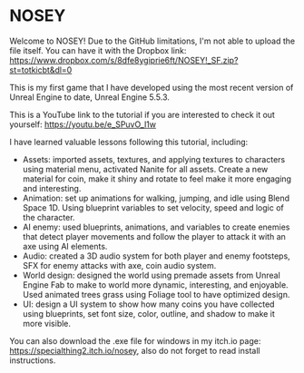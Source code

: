# NOSEY
Welcome to NOSEY!
Due to the GitHub limitations, I'm not able to upload the file itself. You can have it with the Dropbox link: https://www.dropbox.com/s/8dfe8ygiprie6ft/NOSEY!_SF.zip?st=totkicbt&dl=0

This is my first game that I have developed using the most recent version of Unreal Engine to date, Unreal Engine 5.5.3.

This is a YouTube link to the tutorial if you are interested to check it out yourself: https://youtu.be/e_SPuvO_l1w

I have learned valuable lessons following this tutorial, including:

- Assets: imported assets, textures, and applying textures to characters using material menu, activated Nanite for all assets. Create a new material for coin, make it shiny and rotate to feel make it more engaging and interesting.
- Animation: set up animations for walking, jumping, and idle using Blend Space 1D. Using blueprint variables to set velocity, speed and logic of the character.
- AI enemy: used blueprints, animations, and variables to create enemies that detect player movements and follow the player to attack it with an axe using AI elements.
- Audio: created a 3D audio system for both player and enemy footsteps, SFX for enemy attacks with axe, coin audio system.
- World design: designed the world using premade assets from Unreal Engine Fab to make to world more dynamic, interesting, and enjoyable. Used animated trees grass using Foliage tool to have optimized design.
- UI: design a UI system to show how many coins you have collected using blueprints, set font size, color, outline, and shadow to make it more visible.

You can also download the .exe file for windows in my itch.io page: https://specialthing2.itch.io/nosey, also do not forget to read install instructions.
